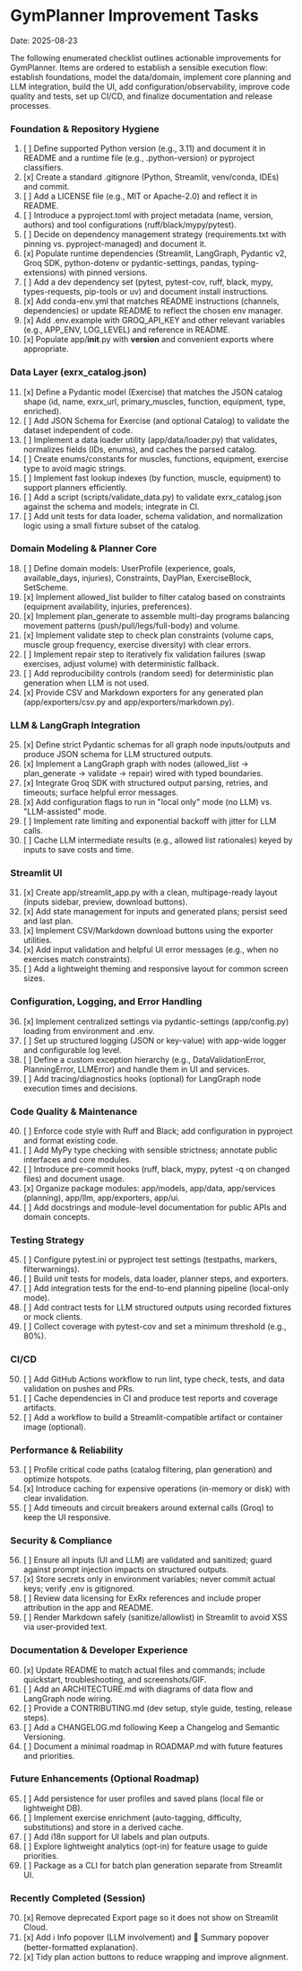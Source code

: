 # GymPlanner Improvement Tasks

Date: 2025-08-23

The following enumerated checklist outlines actionable improvements for GymPlanner. Items are ordered to establish a sensible execution flow: establish foundations, model the data/domain, implement core planning and LLM integration, build the UI, add configuration/observability, improve code quality and tests, set up CI/CD, and finalize documentation and release processes.

### Foundation & Repository Hygiene
1. [ ] Define supported Python version (e.g., 3.11) and document it in README and a runtime file (e.g., .python-version) or pyproject classifiers.
2. [x] Create a standard .gitignore (Python, Streamlit, venv/conda, IDEs) and commit.
3. [ ] Add a LICENSE file (e.g., MIT or Apache-2.0) and reflect it in README.
4. [ ] Introduce a pyproject.toml with project metadata (name, version, authors) and tool configurations (ruff/black/mypy/pytest).
5. [ ] Decide on dependency management strategy (requirements.txt with pinning vs. pyproject-managed) and document it.
6. [x] Populate runtime dependencies (Streamlit, LangGraph, Pydantic v2, Groq SDK, python-dotenv or pydantic-settings, pandas, typing-extensions) with pinned versions.
7. [ ] Add a dev dependency set (pytest, pytest-cov, ruff, black, mypy, types-requests, pip-tools or uv) and document install instructions.
8. [x] Add conda-env.yml that matches README instructions (channels, dependencies) or update README to reflect the chosen env manager.
9. [x] Add .env.example with GROQ_API_KEY and other relevant variables (e.g., APP_ENV, LOG_LEVEL) and reference in README.
10. [x] Populate app/__init__.py with __version__ and convenient exports where appropriate.

### Data Layer (exrx_catalog.json)
11. [x] Define a Pydantic model (Exercise) that matches the JSON catalog shape (id, name, exrx_url, primary_muscles, function, equipment, type, enriched).
12. [ ] Add JSON Schema for Exercise (and optional Catalog) to validate the dataset independent of code.
13. [ ] Implement a data loader utility (app/data/loader.py) that validates, normalizes fields (IDs, enums), and caches the parsed catalog.
14. [ ] Create enums/constants for muscles, functions, equipment, exercise type to avoid magic strings.
15. [ ] Implement fast lookup indexes (by function, muscle, equipment) to support planners efficiently.
16. [ ] Add a script (scripts/validate_data.py) to validate exrx_catalog.json against the schema and models; integrate in CI.
17. [ ] Add unit tests for data loader, schema validation, and normalization logic using a small fixture subset of the catalog.

### Domain Modeling & Planner Core
18. [ ] Define domain models: UserProfile (experience, goals, available_days, injuries), Constraints, DayPlan, ExerciseBlock, SetScheme.
19. [x] Implement allowed_list builder to filter catalog based on constraints (equipment availability, injuries, preferences).
20. [x] Implement plan_generate to assemble multi-day programs balancing movement patterns (push/pull/legs/full-body) and volume.
21. [x] Implement validate step to check plan constraints (volume caps, muscle group frequency, exercise diversity) with clear errors.
22. [ ] Implement repair step to iteratively fix validation failures (swap exercises, adjust volume) with deterministic fallback.
23. [ ] Add reproducibility controls (random seed) for deterministic plan generation when LLM is not used.
24. [x] Provide CSV and Markdown exporters for any generated plan (app/exporters/csv.py and app/exporters/markdown.py).

### LLM & LangGraph Integration
25. [x] Define strict Pydantic schemas for all graph node inputs/outputs and produce JSON schema for LLM structured outputs.
26. [x] Implement a LangGraph graph with nodes (allowed_list → plan_generate → validate → repair) wired with typed boundaries.
27. [x] Integrate Groq SDK with structured output parsing, retries, and timeouts; surface helpful error messages.
28. [x] Add configuration flags to run in "local only" mode (no LLM) vs. "LLM-assisted" mode.
29. [ ] Implement rate limiting and exponential backoff with jitter for LLM calls.
30. [ ] Cache LLM intermediate results (e.g., allowed list rationales) keyed by inputs to save costs and time.

### Streamlit UI
31. [x] Create app/streamlit_app.py with a clean, multipage-ready layout (inputs sidebar, preview, download buttons).
32. [x] Add state management for inputs and generated plans; persist seed and last plan.
33. [x] Implement CSV/Markdown download buttons using the exporter utilities.
34. [x] Add input validation and helpful UI error messages (e.g., when no exercises match constraints).
35. [ ] Add a lightweight theming and responsive layout for common screen sizes.

### Configuration, Logging, and Error Handling
36. [x] Implement centralized settings via pydantic-settings (app/config.py) loading from environment and .env.
37. [ ] Set up structured logging (JSON or key-value) with app-wide logger and configurable log level.
38. [ ] Define a custom exception hierarchy (e.g., DataValidationError, PlanningError, LLMError) and handle them in UI and services.
39. [ ] Add tracing/diagnostics hooks (optional) for LangGraph node execution times and decisions.

### Code Quality & Maintenance
40. [ ] Enforce code style with Ruff and Black; add configuration in pyproject and format existing code.
41. [ ] Add MyPy type checking with sensible strictness; annotate public interfaces and core modules.
42. [ ] Introduce pre-commit hooks (ruff, black, mypy, pytest -q on changed files) and document usage.
43. [x] Organize package modules: app/models, app/data, app/services (planning), app/llm, app/exporters, app/ui.
44. [ ] Add docstrings and module-level documentation for public APIs and domain concepts.

### Testing Strategy
45. [ ] Configure pytest.ini or pyproject test settings (testpaths, markers, filterwarnings).
46. [ ] Build unit tests for models, data loader, planner steps, and exporters.
47. [ ] Add integration tests for the end-to-end planning pipeline (local-only mode).
48. [ ] Add contract tests for LLM structured outputs using recorded fixtures or mock clients.
49. [ ] Collect coverage with pytest-cov and set a minimum threshold (e.g., 80%).

### CI/CD
50. [ ] Add GitHub Actions workflow to run lint, type check, tests, and data validation on pushes and PRs.
51. [ ] Cache dependencies in CI and produce test reports and coverage artifacts.
52. [ ] Add a workflow to build a Streamlit-compatible artifact or container image (optional).

### Performance & Reliability
53. [ ] Profile critical code paths (catalog filtering, plan generation) and optimize hotspots.
54. [x] Introduce caching for expensive operations (in-memory or disk) with clear invalidation.
55. [ ] Add timeouts and circuit breakers around external calls (Groq) to keep the UI responsive.

### Security & Compliance
56. [ ] Ensure all inputs (UI and LLM) are validated and sanitized; guard against prompt injection impacts on structured outputs.
57. [x] Store secrets only in environment variables; never commit actual keys; verify .env is gitignored.
58. [ ] Review data licensing for ExRx references and include proper attribution in the app and README.
59. [ ] Render Markdown safely (sanitize/allowlist) in Streamlit to avoid XSS via user-provided text.

### Documentation & Developer Experience
60. [x] Update README to match actual files and commands; include quickstart, troubleshooting, and screenshots/GIF.
61. [ ] Add an ARCHITECTURE.md with diagrams of data flow and LangGraph node wiring.
62. [ ] Provide a CONTRIBUTING.md (dev setup, style guide, testing, release steps).
63. [ ] Add a CHANGELOG.md following Keep a Changelog and Semantic Versioning.
64. [ ] Document a minimal roadmap in ROADMAP.md with future features and priorities.

### Future Enhancements (Optional Roadmap)
65. [ ] Add persistence for user profiles and saved plans (local file or lightweight DB).
66. [ ] Implement exercise enrichment (auto-tagging, difficulty, substitutions) and store in a derived cache.
67. [ ] Add i18n support for UI labels and plan outputs.
68. [ ] Explore lightweight analytics (opt-in) for feature usage to guide priorities.
69. [ ] Package as a CLI for batch plan generation separate from Streamlit UI.

### Recently Completed (Session)
70. [x] Remove deprecated Export page so it does not show on Streamlit Cloud.
71. [x] Add ℹ️ Info popover (LLM involvement) and 🧠 Summary popover (better-formatted explanation).
72. [x] Tidy plan action buttons to reduce wrapping and improve alignment.
